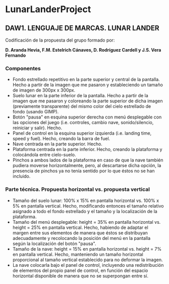 # LunarLanderProject

## DAW1. LENGUAJE DE MARCAS. LUNAR LANDER

Codificación de la propuesta del grupo formado por: 

**D. Aranda Hevia, F.M. Estelrich Cánaves, D. Rodríguez Cardell y J.S. Vera Fernando**

### Componentes

+	Fondo estrellado repetitivo en la parte superior y central de la pantalla. Hecho a partir de la imagen que me pasaron y estableciendo un tamaño de imagen de 300px x 300px.
+	Suelo lunar en la parte inferior de la pantalla. Hecho a partir de la imagen que me pasaron y coloreando la parte superior de dicha imagen (previamente transparente) del mismo color del cielo estrellado de fondo (usando GIMP).
+	Botón "pausa" en esquina superior derecha con menú desplegable con las opciones del juego (i.e. controles, cambio nave, sonido/silencio, reiniciar y salir). Hecho.
+	Panel de control en la esquina superior izquierda (i.e. landing time, speed y fuel). Hecho, creando la barra de fuel.
+	Nave centrada en la parte superior. Hecho.
+	Plataforma centrada en la parte inferior. Hecho, creando la plataforma y colocándola entre cielo-suelo.
+	Pinchos a ambos lados de la plataforma en caso de que la nave también pudiera moverse horizontalmente, pero, al descartarse dicha opción, la presencia de pinchos ya no tenía sentido por lo que éstos no se han incluido.


### Parte técnica. Propuesta horizontal vs. propuesta vertical

+	Tamaño del suelo lunar: 100% x 15% en pantalla horizontal vs. 100% x 5% en pantalla vertical. Hecho, modificando entonces el tamaño relativo asignado a todo el fondo estrellado y el tamaño y la localización de la plataforma.
+	Tamaño del menú desplegable: height = 35% en pantalla horizontal vs. height = 25% en pantalla vertical. Hecho, habiendo de adaptar el margen entre sus elementos de manera que éstos se distribuyan adecuadamente y recolocando la posición del menú en la pantalla según la localización del botón "pausa".
+	Tamaño de la nave: height = 15% en pantalla horizontal vs. height = 7% en pantalla vertical. Hecho, manteniendo un tamaño horizontal proporcional al tamaño vertical establecido para no deformar la imagen.
+	La nave colocarla bajo el panel de control, incluyendo una redistribución de elementos del propio panel de control, en función del espacio horizontal disponible de manera que no se superpongan entre sí.
